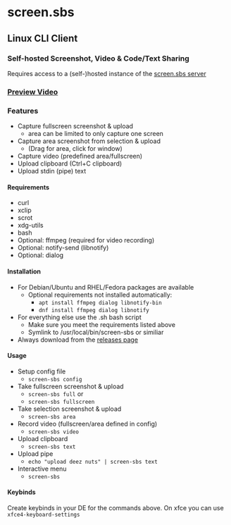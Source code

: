 # screen.sbs
## Linux CLI Client
### Self-hosted Screenshot, Video & Code/Text Sharing
Requires access to a (self-)hosted instance of the [screen.sbs server](https://github.com/screen-sbs/server)
<br>

### [Preview Video](https://screen.sbs/vcogk49hp5j)

### Features
- Capture fullscreen screenshot & upload
  - area can be limited to only capture one screen
- Capture area screenshot from selection & upload
  - (Drag for area, click for window)
- Capture video (predefined area/fullscreen)
- Upload clipboard (Ctrl+C clipboard)
- Upload stdin (pipe) text

#### Requirements
- curl
- xclip
- scrot
- xdg-utils
- bash
- Optional: ffmpeg (required for video recording)
- Optional: notify-send (libnotify)
- Optional: dialog

#### Installation
- For Debian/Ubuntu and RHEL/Fedora packages are available
  - Optional requirements not installed automatically:
    - ```apt install ffmpeg dialog libnotify-bin```
    - ```dnf install ffmpeg dialog libnotify```
- For everything else use the .sh bash script
  - Make sure you meet the requirements listed above
  - Symlink to /usr/local/bin/screen-sbs or similiar
- Always download from the [releases page](https://github.com/screen-sbs/client-linux/releases/latest)

#### Usage
- Setup config file
  - ```screen-sbs config```
- Take fullscreen screenshot & upload
  - ```screen-sbs full``` or
  - ```screen-sbs fullscreen```
- Take selection screenshot & upload
  - ```screen-sbs area```
- Record video (fullscreen/area defined in config)
  - ```screen-sbs video```
- Upload clipboard
  - ```screen-sbs text```
- Upload pipe
  - ```echo "upload deez nuts" | screen-sbs text```
- Interactive menu
  - ```screen-sbs``` 


#### Keybinds
Create keybinds in your DE for the commands above.
On xfce you can use ```xfce4-keyboard-settings```
